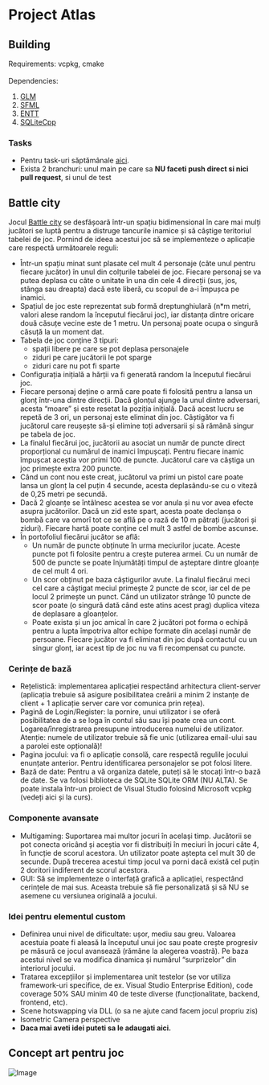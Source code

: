 # Project Atlas

## Building

Requirements: vcpkg, cmake \
\
Dependencies:
1. [GLM](https://github.com/g-truc/glm)
2. [SFML](https://www.sfml-dev.org/index.php)
3. [ENTT](https://github.com/skypjack/entt)
4. [SQLiteCpp](https://github.com/SRombauts/SQLiteCpp)

### Tasks

- Pentru task-uri săptămânale [aici](https://github.com/users/RaduC1234/projects/6/views/1).
- Exista 2 branchuri: unul main pe care sa **NU faceti push direct si nici pull request**, si unul de test

## Battle city

Jocul [Battle city](https://docs.google.com/document/d/1ZUAht8qgf-_eWXlgzBdUDsHmSIjltmKt4VtcDRZftMs/edit?tab=t.0#heading=h.7qep3k3doi7) se desfășoară într-un spațiu bidimensional în care mai mulți jucători se luptă pentru a distruge tancurile inamice și să câștige teritoriul tabelei de joc. Pornind de ideea acestui joc să se implementeze o aplicație care respectă următoarele reguli:
- Într-un spațiu minat sunt plasate cel mult 4 personaje (câte unul pentru fiecare jucător) în unul din colțurile tabelei de joc. Fiecare personaj se va putea deplasa cu câte o unitate în una din cele 4 direcții (sus, jos, stânga sau dreapta) dacă este liberă, cu scopul de a-i împușca pe inamici.
- Spațiul de joc este reprezentat sub formă dreptunghiulară (n\*m metri, valori alese random la începutul fiecărui joc), iar distanța dintre oricare două căsuțe vecine este de 1 metru. Un personaj poate ocupa o singură căsuță la un moment dat.
- Tabela de joc conține 3 tipuri:
  - spații libere pe care se pot deplasa personajele
  - ziduri pe care jucătorii le pot sparge
  - ziduri care nu pot fi sparte
- Configurația inițială a hărții va fi generată random la începutul fiecărui joc.
- Fiecare personaj deține o armă care poate fi folosită pentru a lansa un glonț într-una dintre direcții. Dacă glonțul ajunge la unul dintre adversari, acesta “moare” și este resetat la poziția inițială. Dacă acest lucru se repetă de 3 ori, un personaj este eliminat din joc. Câștigător va fi jucătorul care reușește să-și elimine toți adversarii și să rămână singur pe tabela de joc.
- La finalul fiecărui joc, jucătorii au asociat un număr de puncte direct proporțional cu numărul de inamici împușcați. Pentru fiecare inamic împușcat aceștia vor primi 100 de puncte. Jucătorul care va câștiga un joc primește extra 200 puncte.
- Când un cont nou este creat, jucătorul va primi un pistol care poate lansa un glonț la cel puțin 4 secunde, acesta deplasându-se cu o viteză de 0,25 metri pe secundă.
- Dacă 2 gloanțe se întâlnesc acestea se vor anula și nu vor avea efecte asupra jucătorilor. Dacă un zid este spart, acesta poate declanșa o bombă care va omorî tot ce se află pe o rază de 10 m pătrați (jucători și ziduri). Fiecare hartă poate conține cel mult 3 astfel de bombe ascunse.
- În portofoliul fiecărui jucător se află:
  - Un număr de puncte obținute în urma meciurilor jucate. Aceste puncte pot fi folosite pentru a crește puterea armei. Cu un număr de 500 de puncte se poate înjumătăți timpul de așteptare dintre gloanțe de cel mult 4 ori.
  - Un scor obținut pe baza câștigurilor avute. La finalul fiecărui meci cel care a câștigat meciul primește 2 puncte de scor, iar cel de pe locul 2 primește un punct. Când un utilizator strânge 10 puncte de scor poate (o singură dată când este atins acest prag) duplica viteza de deplasare a gloanțelor.
  - Poate exista și un joc amical în care 2 jucători pot forma o echipă pentru a lupta împotriva altor echipe formate din același număr de persoane. Fiecare jucător va fi eliminat din joc după contactul cu un singur glonț, iar acest tip de joc nu va fi recompensat cu puncte.

### Cerințe de bază
- Rețelistică: implementarea aplicației respectând arhitectura client-server (aplicația trebuie să asigure posibilitatea creării a minim 2 instanțe de client + 1 aplicație server care vor comunica prin rețea).
- Pagină de Login/Register: la pornire, unui utilizator i se oferă posibilitatea de a se loga în contul său sau își poate crea un cont. Logarea/înregistrarea presupune introducerea numelui de utilizator. Atenție: numele de utilizator trebuie să fie unic (utilizarea email-ului sau a parolei este opțională)!
- Pagina jocului: va fi o aplicație consolă, care respectă regulile jocului enunțate anterior. Pentru identificarea personajelor se pot folosi litere.
- Bază de date: Pentru a vă organiza datele, puteți să le stocați într-o bază de date. Se va folosi biblioteca de SQLite SQLite ORM (NU ALTA). Se poate instala într-un proiect de Visual Studio folosind Microsoft vcpkg (vedeți aici și la curs).

### Componente avansate
- Multigaming: Suportarea mai multor jocuri în același timp. Jucătorii se pot conecta oricând și aceștia vor fi distribuiți în meciuri în jocuri câte 4, în funcție de scorul acestora. Un utilizator poate aștepta cel mult 30 de secunde. După trecerea acestui timp jocul va porni dacă există cel puțin 2 doritori indiferent de scorul acestora.
- GUI: Să se implementeze o interfață grafică a aplicației, respectând cerințele de mai sus. Aceasta trebuie să fie personalizată și să NU se asemene cu versiunea originală a jocului.

### Idei pentru elementul custom
- Definirea unui nivel de dificultate: ușor, mediu sau greu. Valoarea acestuia poate fi aleasă la începutul unui joc sau poate crește progresiv pe măsură ce jocul avansează (rămâne la alegerea voastră). Pe baza acestui nivel se va modifica dinamica și numărul “surprizelor” din interiorul jocului.
- Tratarea excepțiilor și implementarea unit testelor (se vor utiliza framework-uri specifice, de ex. Visual Studio Enterprise Edition), code coverage 50% SAU minim 40 de teste diverse (funcționalitate, backend, frontend, etc).
- Scene hotswapping via DLL (o sa ne ajute cand facem jocul propriu zis)
- Isometric Camera perspective
- **Daca mai aveti idei puteti sa le adaugati aici.**

## Concept art pentru joc 
![Image](https://github.com/user-attachments/assets/886782b6-95c8-4015-a0e8-372e41e6fdde)

